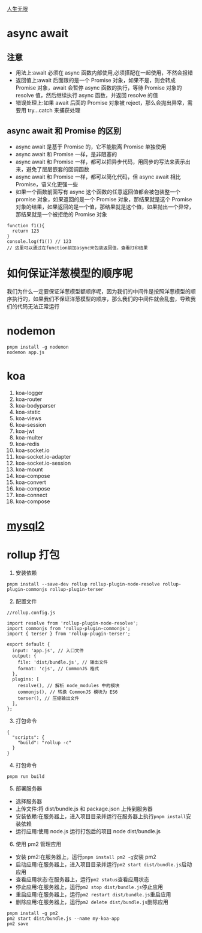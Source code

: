 [人生无限](https://lemonly14.github.io/passages/node-2-5/#%E5%88%A9%E7%94%A8%E6%B5%8F%E8%A7%88%E5%99%A8%E5%8F%91%E9%80%81http%E8%AF%B7%E6%B1%82)

# async await

## 注意

- 用法上:await 必须在 async 函数内部使用,必须搭配在一起使用，不然会报错
- 返回值上:await 后面跟的是一个 Promise 对象，如果不是，则会转成 Promise 对象，await 会暂停 async 函数的执行，等待 Promise 对象的 resolve 值，然后继续执行 async 函数，并返回 resolve 的值
- 错误处理上:如果 await 后面的 Promise 对象被 reject，那么会抛出异常，需要用 try...catch 来捕获处理

## async await 和 Promise 的区别

- async await 是基于 Promise 的，它不能脱离 Promise 单独使用
- async await 和 Promise 一样，是非阻塞的
- async await 和 Promise 一样，都可以把异步代码，用同步的写法来表示出来，避免了层层嵌套的回调函数
- async await 和 Promise 一样，都可以简化代码，但 async await 相比 Promise，语义化更强一些
- 如果一个函数前面写有 async 这个函数的任意返回值都会被包装整一个 promise 对象，如果返回的是一个 Promise 对象，那结果就是这个 Promise 对象的结果，如果返回的是一个值，那结果就是这个值，如果抛出一个异常，那结果就是一个被拒绝的 Promise 对象

```
function f1(){
  return 123
}
console.log(f1()) // 123
// 这里可以通过在function前加async来包装返回值，查看打印结果
```

# 如何保证洋葱模型的顺序呢

我们为什么一定要保证洋葱模型额顺序呢，因为我们的中间件是按照洋葱模型的顺序执行的，如果我们不保证洋葱模型的顺序，那么我们的中间件就会乱套，导致我们的代码无法正常运行

# nodemon

```
pnpm install -g nodemon
nodemon app.js
```

# koa

1. koa-logger
2. koa-router
3. koa-bodyparser
4. koa-static
5. koa-views
6. koa-session
7. koa-jwt
8. koa-multer
9. koa-redis
10. koa-socket.io
11. koa-socket.io-adapter
12. koa-socket.io-session
13. koa-mount
14. koa-compose
15. koa-convert
16. koa-compose
17. koa-connect
18. koa-compose

# [mysql2](https://sidorares.github.io/node-mysql2/zh-CN/docs)

# rollup 打包

1. 安装依赖

```
pnpm install --save-dev rollup rollup-plugin-node-resolve rollup-plugin-commonjs rollup-plugin-terser
```

2. 配置文件

```
//rollup.config.js

import resolve from 'rollup-plugin-node-resolve';
import commonjs from 'rollup-plugin-commonjs';
import { terser } from 'rollup-plugin-terser';

export default {
  input: 'app.js', // 入口文件
  output: {
    file: 'dist/bundle.js', // 输出文件
    format: 'cjs', // CommonJS 格式
  },
  plugins: [
    resolve(), // 解析 node_modules 中的模块
    commonjs(), // 转换 CommonJS 模块为 ES6
    terser(), // 压缩输出文件
  ],
};

```

3. 打包命令

```
{
  "scripts": {
    "build": "rollup -c"
  }
}
```

4. 打包命令

```
pnpm run build
```

5. 部署服务器

- 选择服务器
- 上传文件:将 dist/bundle.js 和 package.json 上传到服务器
- 安装依赖:在服务器上，进入项目目录并运行在服务器上执行`pnpm install`安装依赖
- 运行应用:使用 node.js 运行打包后的项目 node dist/bundle.js

6. 使用 pm2 管理应用

- 安装 pm2:在服务器上，运行`pnpm install pm2 -g`安装 pm2
- 启动应用:在服务器上，进入项目目录并运行`pm2 start dist/bundle.js`启动应用
- 查看应用状态:在服务器上，运行`pm2 status`查看应用状态
- 停止应用:在服务器上，运行`pm2 stop dist/bundle.js`停止应用
- 重启应用:在服务器上，运行`pm2 restart dist/bundle.js`重启应用
- 删除应用:在服务器上，运行`pm2 delete dist/bundle.js`删除应用

```
pnpm install -g pm2
pm2 start dist/bundle.js --name my-koa-app
pm2 save
```
